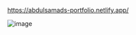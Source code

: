 https://abdulsamads-portfolio.netlify.app/

![image](https://github.com/user-attachments/assets/f107eabc-1bf3-4fcc-b71d-6f7f5cb480fd)

